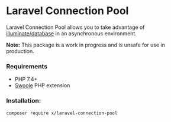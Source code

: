 # Laravel Connection Pool

Laravel Connection Pool allows you to take advantage of [illuminate/database](https://github.com/illuminate/database) in an asynchronous environment.

**Note:** This package is a work in progress and is unsafe for use in production.

### Requirements
- PHP 7.4+
- [Swoole](https://github.com/swoole/swoole-src) PHP extension

### Installation:
```
composer require x/laravel-connection-pool
```
